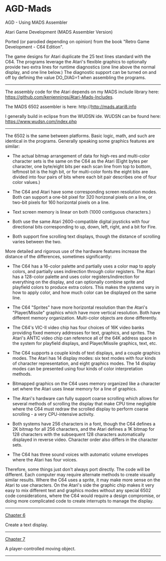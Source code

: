 # AGD-Mads
AGD - Using MADS Assembler

Atari Game Development (MADS Assembler Version)

Ported (or parodied depending on opinion) from the book "Retro Game Development - C64 Edition".

The game designs for Atari duplicate the 25 text lines standard with the C64.  The programs leverage the Atari's flexible graphics to optionally provide two extra lines for runtime diagnostics (one line above the normal display, and one line below.)  The diagnostic support can be turned on and off by defining the value DO_DIAG=1 when assembling the programs.

---

The assembly code for the Atari depends on my MADS include library here: https://github.com/kenjennings/Atari-Mads-Includes.  

The MADS 6502 assembler is here: http://http://mads.atari8.info

I generally build in eclipse from the WUDSN ide.  WUDSN can be found here: https://www.wudsn.com/index.php

---

The 6502 is the same between platforms.  Basic logic, math, and such are identical in the programs.  Generally speaking some graphics features are similar:

- The actual bitmap arrangement of data for high-res and multi-color character sets is the same on the C64 as the Atari (Eight bytes per character, one byte/eight bits per each scan line from top to bottom, leftmost bit is the high bit,  or for multi-color fonts the eight bits are divided into four pairs of bits where each bit pair describes one of four color values.)

- The C64 and Atari have some corresponding screen resolution modes.  Both can support a one-bit pixel for 320 horizonal pixels on a line, or two-bit pixels for 160 horizontal pixels on a line.

- Text screen memory is linear on both (1000 contiguous characters.)

- Both use the same Atari 2600-compatible digital joysticks with four directional bits corresponding to up, down, left, right, and a bit for Fire.

- Both support fine scrolling text displays, though the distance of scrolling varies between the two.

More detailed and rigorous use of the hardware features increase the distance of the differences, sometimes significantly:

- The C64 has a 16-color palette and partially uses a color map to apply colors, and partially uses indirection through color registers.  The Atari has a 128-color palette and uses color registers/indirection for everything on the display, and can optionally combine sprite and playfield colors to produce extra colors.  This makes the systems vary in how to apply color, and how much color can be displayed on the same line. 

- The C64 "Sprites" have more horizontal resolution than the Atari's "Player/Missile" graphics which have more vertical resolution.  Both have different memory organization.  Multi-color objects are done differently.

- The C64's VIC-II video chip has four choices of 16K video banks providing fixed memory addresses for text, graphics, and sprites.  The Atari's ANTIC video chip can reference all of the 64K address space in the system for playfield displays, and Player/Missile graphics, text, etc.

- The C64 supports a couple kinds of text displays, and a couple graphics modes. The Atari has 14 display modes: six text modes with four kinds of character representation, and eight graphics modes.  The 14 display modes can be presented using four kinds of color interpretation methods. 

- Bitmapped graphics on the C64 uses memory organized like a character set where the Atari uses linear memory for a line of graphics.

- The Atari's hardware can fully support coarse scrolling which allows for several methods of scrolling the display that make CPU time negligible where the C64 must redraw the scrolled display to perform coarse scrolling - a very CPU-intensive activity. 

- Both systems have 256 characters in a font, though the C64 defines a 2K bitmap for all 256 characters, and the Atari defines a 1K bitmap for 128 characters with the subsequent 128 characters automatically displayed in reverse video.  Character order also differs in the character sets.

- The C64 has three sound voices with automatic volume envelopes where the Atari has four voices.

Therefore, some things just don't always port directly.  The code will be different.  Each computer may require alternate methods to create visually similar results.   Where the C64 uses a sprite, it may make more sense on the Atari to use characters.  On the Atari's side the graphic chip makes it very easy to mix different text and graphics modes without any special 6502 code considerations, where the C64 would require a design compromise, or doing more complicated code to create interrupts to manage the display.

---

[Chapter 6](https://github.com/kenjennings/AGD-Mads/blob/master/chap06_README.md "Chapter 6") 

Create a text display.

---

[Chapter 7](https://github.com/kenjennings/AGD-Mads/blob/master/chap07_README.md "Chapter 7") 

A player-controlled moving object. 

---
